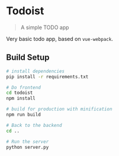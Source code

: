 # Todoist

> A simple TODO app

Very basic todo app, based on `vue-webpack`.

## Build Setup

``` bash
# install dependencies
pip install -r requirements.txt

# Do frontend
cd todoist
npm install

# build for production with minification
npm run build

# Back to the backend
cd ..

# Run the server
python server.py
```
